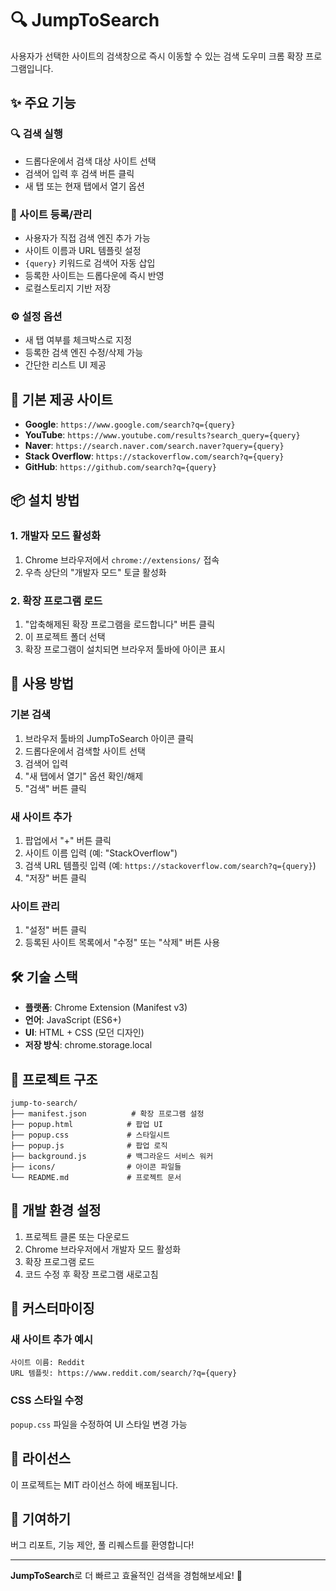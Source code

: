 # 🔍 JumpToSearch

사용자가 선택한 사이트의 검색창으로 즉시 이동할 수 있는 검색 도우미 크롬 확장 프로그램입니다.

## ✨ 주요 기능

### 🔍 검색 실행

- 드롭다운에서 검색 대상 사이트 선택
- 검색어 입력 후 검색 버튼 클릭
- 새 탭 또는 현재 탭에서 열기 옵션

### 🏪 사이트 등록/관리

- 사용자가 직접 검색 엔진 추가 가능
- 사이트 이름과 URL 템플릿 설정
- `{query}` 키워드로 검색어 자동 삽입
- 등록한 사이트는 드롭다운에 즉시 반영
- 로컬스토리지 기반 저장

### ⚙️ 설정 옵션

- 새 탭 여부를 체크박스로 지정
- 등록한 검색 엔진 수정/삭제 가능
- 간단한 리스트 UI 제공

## 🚀 기본 제공 사이트

- **Google**: `https://www.google.com/search?q={query}`
- **YouTube**: `https://www.youtube.com/results?search_query={query}`
- **Naver**: `https://search.naver.com/search.naver?query={query}`
- **Stack Overflow**: `https://stackoverflow.com/search?q={query}`
- **GitHub**: `https://github.com/search?q={query}`

## 📦 설치 방법

### 1. 개발자 모드 활성화

1. Chrome 브라우저에서 `chrome://extensions/` 접속
2. 우측 상단의 "개발자 모드" 토글 활성화

### 2. 확장 프로그램 로드

1. "압축해제된 확장 프로그램을 로드합니다" 버튼 클릭
2. 이 프로젝트 폴더 선택
3. 확장 프로그램이 설치되면 브라우저 툴바에 아이콘 표시

## 🎯 사용 방법

### 기본 검색

1. 브라우저 툴바의 JumpToSearch 아이콘 클릭
2. 드롭다운에서 검색할 사이트 선택
3. 검색어 입력
4. "새 탭에서 열기" 옵션 확인/해제
5. "검색" 버튼 클릭

### 새 사이트 추가

1. 팝업에서 "+" 버튼 클릭
2. 사이트 이름 입력 (예: "StackOverflow")
3. 검색 URL 템플릿 입력 (예: `https://stackoverflow.com/search?q={query}`)
4. "저장" 버튼 클릭

### 사이트 관리

1. "설정" 버튼 클릭
2. 등록된 사이트 목록에서 "수정" 또는 "삭제" 버튼 사용

## 🛠️ 기술 스택

- **플랫폼**: Chrome Extension (Manifest v3)
- **언어**: JavaScript (ES6+)
- **UI**: HTML + CSS (모던 디자인)
- **저장 방식**: chrome.storage.local

## 📁 프로젝트 구조

```
jump-to-search/
├── manifest.json          # 확장 프로그램 설정
├── popup.html            # 팝업 UI
├── popup.css             # 스타일시트
├── popup.js              # 팝업 로직
├── background.js         # 백그라운드 서비스 워커
├── icons/                # 아이콘 파일들
└── README.md             # 프로젝트 문서
```

## 🔧 개발 환경 설정

1. 프로젝트 클론 또는 다운로드
2. Chrome 브라우저에서 개발자 모드 활성화
3. 확장 프로그램 로드
4. 코드 수정 후 확장 프로그램 새로고침

## 🎨 커스터마이징

### 새 사이트 추가 예시

```
사이트 이름: Reddit
URL 템플릿: https://www.reddit.com/search/?q={query}
```

### CSS 스타일 수정

`popup.css` 파일을 수정하여 UI 스타일 변경 가능

## 📝 라이선스

이 프로젝트는 MIT 라이선스 하에 배포됩니다.

## 🤝 기여하기

버그 리포트, 기능 제안, 풀 리퀘스트를 환영합니다!

---

**JumpToSearch**로 더 빠르고 효율적인 검색을 경험해보세요! 🚀
